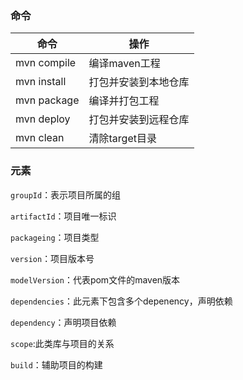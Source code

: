 ### 命令

|命令|操作|
|--|--|
| mvn compile | 编译maven工程 |
| mvn install | 打包并安装到本地仓库 |
| mvn package | 编译并打包工程 |
| mvn deploy | 打包并安装到远程仓库 |
| mvn clean | 清除target目录 |

### 元素

`groupId`：表示项目所属的组

`artifactId`：项目唯一标识

`packageing`：项目类型

`version`：项目版本号

`modelVersion`：代表pom文件的maven版本

`dependencies`：此元素下包含多个depenency，声明依赖

`dependency`：声明项目依赖

`scope`:此类库与项目的关系

`build`：辅助项目的构建